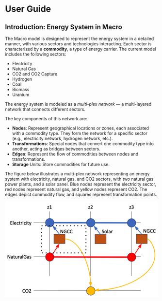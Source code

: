 # User Guide

## Introduction: Energy System in Macro

The Macro model is designed to represent the energy system in a detailed manner, with various sectors and technologies interacting. Each sector is characterized by a **commodity**, a type of energy carrier. The current model includes the following sectors:

- Electricity
- Natural Gas
- CO2 and CO2 Capture
- Hydrogen
- Coal
- Biomass
- Uranium

The energy system is modeled as a *multi-plex network* — a multi-layered network that connects different sectors.

The key components of this network are:

- **Nodes**: Represent geographical locations or zones, each associated with a commodity type. They form the network for a specific sector (e.g., electricity network, hydrogen network, etc.).
- **Transformations**: Special nodes that convert one commodity type into another, acting as bridges between sectors.
- **Edges**: Represent the flow of commodities between nodes and transformations.
- **Storage** Units: Store commodities for future use.

The figure below illustrates a multi-plex network representing an energy system with electricity, natural gas, and CO2 sectors, with two natural gas power plants, and a solar panel. Blue nodes represent the electricity sector, red nodes represent natural gas, and yellow nodes represent CO2. The edges depict commodity flow, and squares represent transformation points.

![Energy System](../images/network.png)